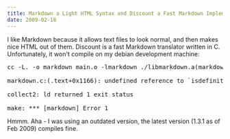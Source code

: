 ```yaml
---
title: Markdown a Light HTML Syntax and Discount a Fast Markdown Implementation in C
date: 2009-02-18
---
```

I like Markdown because it allows text files to look normal, and then makes nice HTML out of them. Discount is a fast Markdown translator written in C. Unfortunately, it won't compile on my debian development machine:

<pre>
cc -L. -o markdown main.o -lmarkdown ./libmarkdown.a(markdown.o): In function `listblock':

markdown.c:(.text+0x1166): undefined reference to `isdefinition'

collect2: ld returned 1 exit status

make: *** [markdown] Error 1</pre>

Hmmm. Aha - I was using an outdated version, the latest version (1.3.1 as of Feb 2009) compiles fine.

